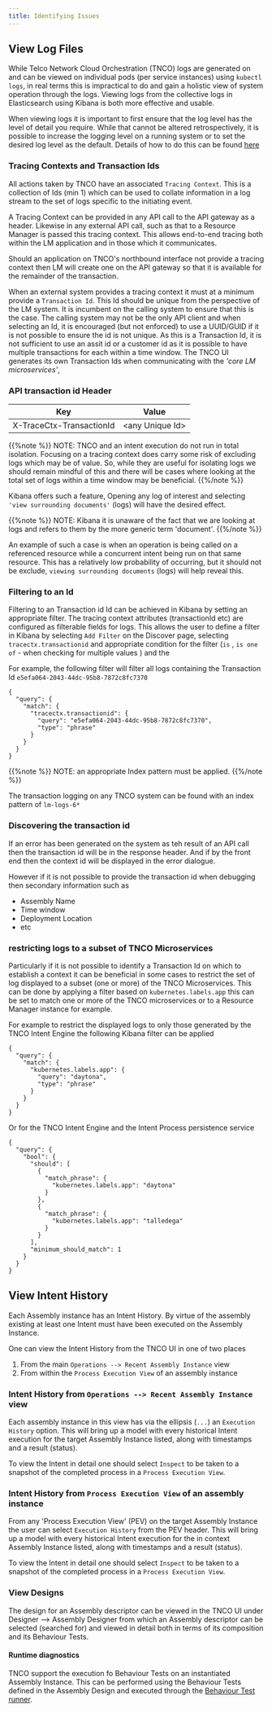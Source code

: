 ```yaml
---
title: Identifying Issues
---
```


## View Log Files
While Telco Network Cloud Orchestration (TNCO) logs are generated on and can be viewed on individual pods (per service instances) using `kubectl logs`, in real terms this is impractical to do and gain a holistic view of system operation through the logs. Viewing logs from the collective logs in Elasticsearch using Kibana is both more effective and usable.

When viewing logs it is important to first ensure that the log level has the level of detail you require. While that cannot be altered retrospectively, it is possible to increase the logging level on a running system or to set the desired log level as the default. Details of how to do this can be found [here](/user-guides/operations/log-management)


### Tracing Contexts and Transaction Ids
All actions taken by TNCO have an associated `Tracing Context`. This is a collection of Ids (min 1) which can be used to collate information in a log stream to the set of logs specific to the initiating event.

A Tracing Context can be provided in any API call to the API gateway as a header. Likewise in any external API call, such as that to a Resource Manager is passed this tracing context. This allows end-to-end tracing both within the LM application and in those which it communicates. 

Should an application on TNCO's northbound interface not provide a tracing context then LM will create one on the API gateway so that it is available for the remainder of the transaction.

When an external system provides a tracing context it must at a minimum provide a `Transaction Id`. This Id should be unique from the perspective of the LM system. It is incumbent on the calling system to ensure that this is the case. The calling system may not be the only API client and when selecting an Id, it is encouraged (but not enforced) to use a UUID/GUID if it is not possible to ensure the id is not unique. As this is a Transaction Id, it is not sufficient to use an assit id or a customer id as it is possible to have multiple transactions for each within a time window. The TNCO UI generates its own Transaction Ids when communicating with the _'core LM microservices'_,

### API transaction id Header
| Key | Value |
|---|---|
| X-TraceCtx-TransactionId | \<any Unique Id\> |


{{%note %}}
NOTE: TNCO and an intent execution do not run in total isolation. Focusing on a tracing context does carry some risk of excluding logs which may be of value. So, while they are useful for isolating logs we should remain mindful of this and there will be cases where looking at the total set of logs within a time window may be beneficial.
{{%/note %}}

Kibana offers such a feature, Opening any log of interest and selecting `'view surrounding documents'` (logs) will have the desired effect.

{{%note %}}
NOTE:  Kibana it is unaware of the fact that we are looking at logs and refers to them by the more generic term 'document'.
{{%/note %}}

An example of such a case is when an operation is being called on a referenced resource while a concurrent intent being run on that same resource. This has a relatively low probability of occurring, but it should not be exclude, `viewing surrounding documents` (logs) will help reveal this.

### Filtering to an Id 
Filtering to an Transaction id Id can be achieved in Kibana by setting an appropriate filter. The tracing context attributes (transactionId etc) are configured as filterable fields for logs. This allows the user to define a filter in Kibana by selecting `Add Filter` on the Discover page, selecting `tracectx.transactionid` and appropriate condition for the filter (`is` , `is one of` - when checking for multiple values ) and the 


For example, the following filter will filter all logs containing the Transaction Id `e5efa064-2043-44dc-95b8-7872c8fc7370`

```
{
  "query": {
    "match": {
      "tracectx.transactionid": {
        "query": "e5efa064-2043-44dc-95b8-7872c8fc7370",
        "type": "phrase"
      }
    }
  }
}
```


{{%note %}}
NOTE: an appropriate Index pattern must be applied.
{{%/note %}}

The transaction logging on any TNCO system can be found with an index pattern of `lm-logs-6*`

### Discovering the transaction id
If an error has been generated on the system as teh result of an API call then the transaction id will be in the response header. And if by the front end then the context id will be displayed in the error dialogue. 

However if it is not possible to provide the transaction id when debugging then secondary information such as 
* Assembly Name
* Time window
* Deployment Location 
* etc

### restricting logs to a subset of TNCO Microservices
Particularly if it is not possible to identify a Transaction Id on which to establish a context it can be beneficial in some cases to restrict the set of log displayed to a subset (one or more) of the TNCO Microservices. This can be done by applying a filter based on `kubernetes.labels.app` this can be set to match one or more of the TNCO microservices or to a Resource Manager instance for example. 

For example to restrict the displayed logs to only those generated by the TNCO Intent Engine the following Kibana filter can be applied

```
{
  "query": {
    "match": {
      "kubernetes.labels.app": {
        "query": "daytona",
        "type": "phrase"
      }
    }
  }
}
```

Or for the TNCO Intent Engine and the Intent Process persistence service 


```
{
  "query": {
    "bool": {
      "should": [
        {
          "match_phrase": {
            "kubernetes.labels.app": "daytona"
          }
        },
        {
          "match_phrase": {
            "kubernetes.labels.app": "talledega"
          }
        }
      ],
      "minimum_should_match": 1
    }
  }
}
```


## View Intent History
Each Assembly instance has an Intent History. By virtue of the assembly existing at least one Intent must have been executed on the Assembly Instance.


One can view the Intent History from the TNCO UI in one of two places
1. From the main `Operations --> Recent Assembly Instance` view
2. From within the `Process Execution View` of an assembly instance

### Intent History from `Operations --> Recent Assembly Instance` view

Each assembly instance in this view has via the ellipsis (`...`) an `Execution History` option. This will bring up a model with every historical Intent execution for the target Assembly Instance listed,  along with timestamps and a result (status).

To view the Intent in detail one should select `Inspect` to be taken to a snapshot of the completed process in a `Process Execution View`.

### Intent History from `Process Execution View` of an assembly instance
From any 'Process Execution View' (PEV) on the target Assembly Instance the user can select `Execution History` from the PEV header. This will bring up a model with every historical Intent execution for the in context Assembly Instance listed,  along with timestamps and a result (status).

To view the Intent in detail one should select `Inspect` to be taken to a snapshot of the completed process in a `Process Execution View`.


### View Designs
The design for an Assembly descriptor can be viewed in the TNCO UI under Designer --> Assembly Designer from which an Assembly descriptor can be selected (searched for) and viewed in detail both in terms of its composition and its Behaviour Tests.


#### Runtime diagnostics
TNCO support the execution fo Behaviour Tests on an instantiated Assembly Instance. This can be performed using the Behaviour Tests defined in the Assembly Design and executed through the [Behaviour Test runner](/user-guides/behaviour-testing/overview). 

